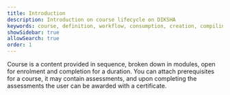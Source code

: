 ```yaml
---
title: Introduction
description: Introduction on course lifecycle on DIKSHA
keywords: course, definition, workflow, consumption, creation, compiling course, batches, assigning batches
showSidebar: true
allowSearch: true
order: 1
---
```

Course is a content provided in sequence, broken down in modules, open for enrolment and completion for a duration. You can attach prerequisites for a course, it may contain assessments, and upon completing the assessments the user can be awarded with a certificate.

